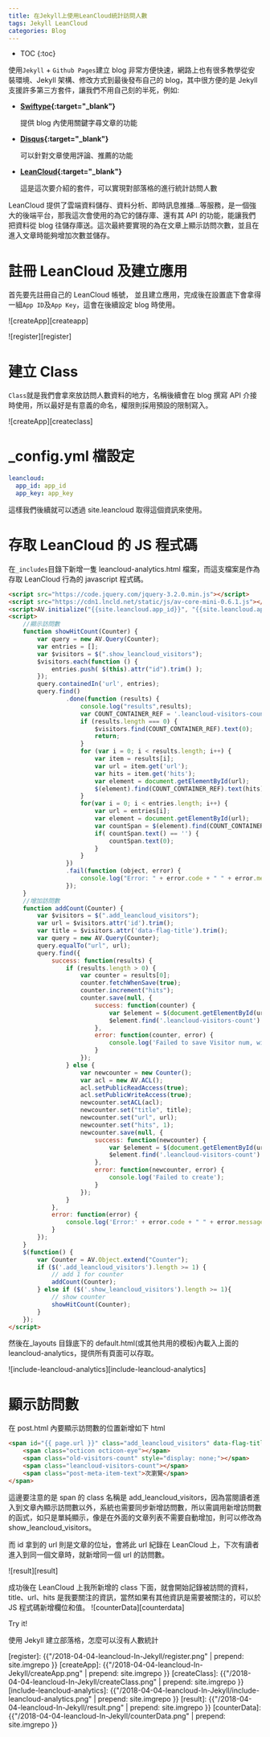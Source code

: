 ```yaml
---
title: 在Jekyll上使用LeanCloud統計訪問人數
tags: Jekyll LeanCloud
categories: Blog
---
```


* TOC
  {:toc}

使用`Jekyll` + `Github Pages`建立 blog 非常方便快速，網路上也有很多教學從安裝環境、Jekyll 架構、修改方式到最後發布自己的 blog，其中很方便的是 Jekyll 支援許多第三方套件，讓我們不用自己刻的半死，例如:

* **[Swiftype]{:target="_blank"}**

  提供 blog 內使用關鍵字尋文章的功能

* **[Disqus]{:target="_blank"}**

  可以針對文章使用評論、推薦的功能

* **[LeanCloud]{:target="_blank"}**

  這是這次要介紹的套件，可以實現對部落格的進行統計訪問人數

LeanCloud 提供了雲端資料儲存、資料分析、即時訊息推播...等服務，是一個強大的後端平台，那我這次會使用的為它的儲存庫、還有其 API 的功能，能讓我們把資料從 blog 往儲存庫送。這次最終要實現的為在文章上顯示訪問次數，並且在進入文章時能夠增加次數並儲存。

# 註冊 LeanCloud 及建立應用

首先要先註冊自己的 LeanCloud 帳號， 並且建立應用，完成後在設置底下會拿得一組`App ID`及`App Key`，這會在後續設定 blog 時使用。

![createApp][createapp]

![register][register]

# 建立 Class

`Class`就是我們會拿來放訪問人數資料的地方，名稱後續會在 blog 撰寫 API 介接時使用，所以最好是有意義的命名，權限則採用預設的限制寫入。

![createApp][createclass]

# \_config.yml 檔設定

```yml
leancloud:
  app_id: app_id
  app_key: app_key
```

這樣我們後續就可以透過 site.leancloud 取得這個資訊來使用。

# 存取 LeanCloud 的 JS 程式碼

在`_includes`目錄下新增一隻 leancloud-analytics.html 檔案，而這支檔案是作為存取 LeanCloud 行為的 javascript 程式碼。

```html
<script src="https://code.jquery.com/jquery-3.2.0.min.js"></script>
<script src="https://cdn1.lncld.net/static/js/av-core-mini-0.6.1.js"></script>
<script>AV.initialize("{{site.leancloud.app_id}}", "{{site.leancloud.app_key}}");</script>
<script>
    //顯示訪問數
    function showHitCount(Counter) {
        var query = new AV.Query(Counter);
        var entries = [];
        var $visitors = $(".show_leancloud_visitors");
        $visitors.each(function () {
            entries.push( $(this).attr("id").trim() );
        });
        query.containedIn('url', entries);
        query.find()
                .done(function (results) {
                    console.log("results",results);
                    var COUNT_CONTAINER_REF = '.leancloud-visitors-count';
                    if (results.length === 0) {
                        $visitors.find(COUNT_CONTAINER_REF).text(0);
                        return;
                    }
                    for (var i = 0; i < results.length; i++) {
                        var item = results[i];
                        var url = item.get('url');
                        var hits = item.get('hits');
                        var element = document.getElementById(url);
                        $(element).find(COUNT_CONTAINER_REF).text(hits);
                    }
                    for(var i = 0; i < entries.length; i++) {
                        var url = entries[i];
                        var element = document.getElementById(url);
                        var countSpan = $(element).find(COUNT_CONTAINER_REF);
                        if( countSpan.text() == '') {
                            countSpan.text(0);
                        }
                    }
                })
                .fail(function (object, error) {
                    console.log("Error: " + error.code + " " + error.message);
                });
    }
    //增加訪問數
    function addCount(Counter) {
        var $visitors = $(".add_leancloud_visitors");
        var url = $visitors.attr('id').trim();
        var title = $visitors.attr('data-flag-title').trim();
        var query = new AV.Query(Counter);
        query.equalTo("url", url);
        query.find({
            success: function(results) {
                if (results.length > 0) {
                    var counter = results[0];
                    counter.fetchWhenSave(true);
                    counter.increment("hits");
                    counter.save(null, {
                        success: function(counter) {
                            var $element = $(document.getElementById(url));
                            $element.find('.leancloud-visitors-count').text(counter.get('hits'));
                        },
                        error: function(counter, error) {
                            console.log('Failed to save Visitor num, with error message: ' + error.message);
                        }
                    });
                } else {
                    var newcounter = new Counter();
                    var acl = new AV.ACL();
                    acl.setPublicReadAccess(true);
                    acl.setPublicWriteAccess(true);
                    newcounter.setACL(acl);
                    newcounter.set("title", title);
                    newcounter.set("url", url);
                    newcounter.set("hits", 1);
                    newcounter.save(null, {
                        success: function(newcounter) {
                            var $element = $(document.getElementById(url));
                            $element.find('.leancloud-visitors-count').text(newcounter.get('hits'));
                        },
                        error: function(newcounter, error) {
                            console.log('Failed to create');
                        }
                    });
                }
            },
            error: function(error) {
                console.log('Error:' + error.code + " " + error.message);
            }
        });
    }
    $(function() {
        var Counter = AV.Object.extend("Counter");
        if ($('.add_leancloud_visitors').length >= 1) {
            // add 1 for counter
            addCount(Counter);
        } else if ($('.show_leancloud_visitors').length >= 1){
            // show counter
            showHitCount(Counter);
        }
    });
</script>
```

然後在\_layouts 目錄底下的 default.html(或其他共用的模板)內載入上面的 leancloud-analytics，提供所有頁面可以存取。

![include-leancloud-analytics][include-leancloud-analytics]

# 顯示訪問數

在 post.html 內要顯示訪問數的位置新增如下 html

```html
<span id="{{ page.url }}" class="add_leancloud_visitors" data-flag-title="{{ page.title }}">
    <span class="octicon octicon-eye"></span>
    <span class="old-visitors-count" style="display: none;"></span>
    <span class="leancloud-visitors-count"></span>
    <span class="post-meta-item-text">次瀏覽</span>
</span>
```

這邊要注意的是 span 的 class 名稱是 add_leancloud_visitors，因為當閱讀者進入到文章內顯示訪問數以外，系統也需要同步新增訪問數，所以需調用新增訪問數的函式，如只是單純顯示，像是在外面的文章列表不需要自動增加，則可以修改為 show_leancloud_visitors。

而 id 拿到的 url 則是文章的位址，會將此 url 紀錄在 LeanCloud 上，下次有讀者進入到同一個文章時，就新增同一個 url 的訪問數。

![result][result]

成功後在 LeanCloud 上我所新增的 class 下面，就會開始記錄被訪問的資料，title、url、hits 是我要關注的資訊，當然如果有其他資訊是需要被關注的，可以於 JS 程式碼新增欄位和值。
![counterData][counterdata]

Try it!

使用 Jekyll 建立部落格，怎麼可以沒有人數統計

[swiftype]: https://swiftype.com/
[disqus]: https://disqus.com/
[leancloud]: https://leancloud.cn/

[register]: {{"/2018-04-04-leancloud-In-Jekyll/register.png" | prepend: site.imgrepo }}
[createApp]: {{"/2018-04-04-leancloud-In-Jekyll/createApp.png" | prepend: site.imgrepo }}
[createClass]: {{"/2018-04-04-leancloud-In-Jekyll/createClass.png" | prepend: site.imgrepo }}
[include-leancloud-analytics]: {{"/2018-04-04-leancloud-In-Jekyll/include-leancloud-analytics.png" | prepend: site.imgrepo }}
[result]: {{"/2018-04-04-leancloud-In-Jekyll/result.png" | prepend: site.imgrepo }}
[counterData]: {{"/2018-04-04-leancloud-In-Jekyll/counterData.png" | prepend: site.imgrepo }}
